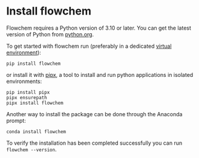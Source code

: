 # Install flowchem
Flowchem requires a Python version of 3.10 or later.
You can get the latest version of Python from [python.org](https://www.python.org/downloads/).

To get started with flowchem run (preferably in a dedicated [virtual environment](https://peps.python.org/pep-0405/)):
```shell
pip install flowchem
```
or install it with [pipx](https://pypa.github.io/pipx/), a tool to install and run python applications in isolated
environments:
```shell
pip install pipx
pipx ensurepath
pipx install flowchem
```
Another way to install the package can be done through the Anaconda prompt:
```shell
conda install flowchem
```

<!--
The use of `pipx` is recommended because it:
* installs flowchem in a virtualenv, without interfering with other packages installed globally;
* ensure that the `flowchem` and `flowchem-autodiscover` commands are available system-wide, by adding the pipx binary
  folder to the system PATH (the `pipx ensurepath` step).-->

To verify the installation has been completed successfully you can run `flowchem --version`.
